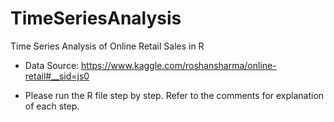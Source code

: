 # TimeSeriesAnalysis

Time Series Analysis of Online Retail Sales in R

- Data Source: https://www.kaggle.com/roshansharma/online-retail#__sid=js0

- Please run the R file step by step. Refer to the comments for explanation of each step.
